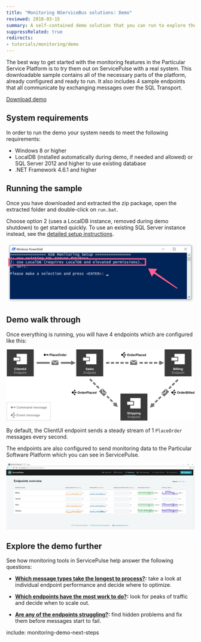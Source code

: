 ```yaml
---
title: "Monitoring NServiceBus solutions: Demo"
reviewed: 2018-03-15
summary: A self-contained demo solution that you can run to explore the monitoring features of the Particular Service Platform.
suppressRelated: true
redirects:
- tutorials/monitoring/demo
---
```


The best way to get started with the monitoring features in the Particular Service Platform is to try them out on ServicePulse with a real system. This downloadable sample contains all of the necessary parts of the platform, already configured and ready to run. It also includes 4 sample endpoints that all communicate by exchanging messages over the SQL Transport.

<div class="text-center inline-download hidden-xs"><a id='download-demo' href='https://github.com/particular/monitoringdemo/zipball/master' class="btn btn-primary btn-lg"><span class="glyphicon glyphicon-download-alt" aria-hidden="true"></span> Download demo</a>
</div>


## System requirements

In order to run the demo your system needs to meet the following requirements:

- Windows 8 or higher
- LocalDB (installed automatically during demo, if needed and allowed) or SQL Server 2012 and higher to use existing database
- .NET Framework 4.6.1 and higher

## Running the sample

Once you have downloaded and extracted the zip package, open the extracted folder and double-click on `run.bat`. 

Choose option 2 (uses a LocalDB instance, removed during demo shutdown) to get started quickly. To use an existing SQL Server instance instead, see the [detailed setup instructions](walkthrough-setup.md).

![Demo options](options.png "width=680")


## Demo walk through

Once everything is running, you will have 4 endpoints which are configured like this:

![Solution Diagram](diagram.svg "width=680")

By default, the ClientUI endpoint sends a steady stream of 1 `PlaceOrder` messages every second. 

The endpoints are also configured to send monitoring data to the Particular Software Platform which you can see in ServicePulse. 

![Service Pulse monitoring tab showing sample endpoints](servicepulse-monitoring-tab-sample-low-throughput.png)


## Explore the demo further

See how monitoring tools in ServicePulse help answer the following questions:

- **[Which message types take the longest to process?](walkthrough-1.md):** take a look at individual endpoint performance and decide where to optimize.

- **[Which endpoints have the most work to do?](walkthrough-2.md):** look for peaks of traffic and decide when to scale out. 

- **[Are any of the endpoints struggling?](walkthrough-3.md):** find hidden problems and fix them before messages start to fail.


include: monitoring-demo-next-steps

